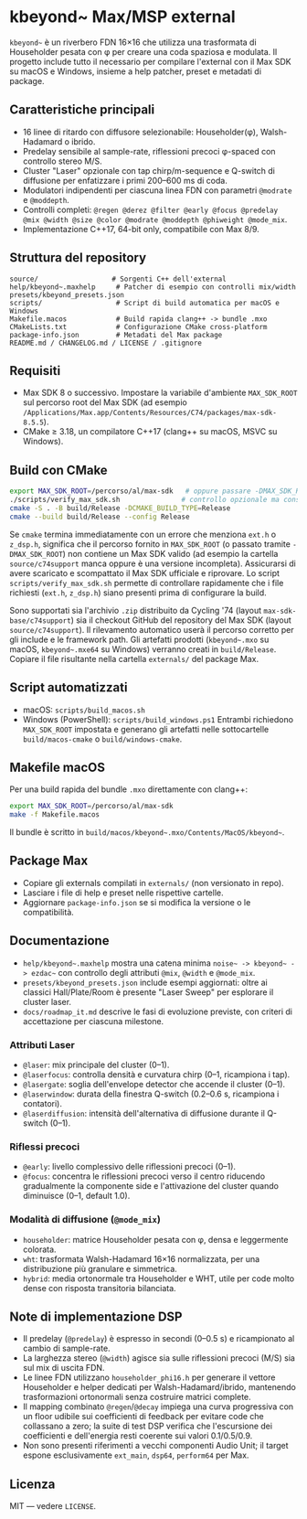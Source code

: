 # kbeyond~ Max/MSP external

`kbeyond~` è un riverbero FDN 16×16 che utilizza una trasformata di Householder pesata con φ per creare una coda spaziosa e modulata. Il progetto include tutto il necessario per compilare l'external con il Max SDK su macOS e Windows, insieme a help patcher, preset e metadati di package.

## Caratteristiche principali
- 16 linee di ritardo con diffusore selezionabile: Householder(φ), Walsh-Hadamard o ibrido.
- Predelay sensibile al sample-rate, riflessioni precoci φ-spaced con controllo stereo M/S.
- Cluster "Laser" opzionale con tap chirp/m-sequence e Q-switch di diffusione per enfatizzare i primi 200–600 ms di coda.
- Modulatori indipendenti per ciascuna linea FDN con parametri `@modrate` e `@moddepth`.
- Controlli completi: `@regen @derez @filter @early @focus @predelay @mix @width @size @color @modrate @moddepth @phiweight @mode_mix`.
- Implementazione C++17, 64-bit only, compatibile con Max 8/9.

## Struttura del repository
```
source/                  # Sorgenti C++ dell'external
help/kbeyond~.maxhelp     # Patcher di esempio con controlli mix/width
presets/kbeyond_presets.json
scripts/                  # Script di build automatica per macOS e Windows
Makefile.macos            # Build rapida clang++ -> bundle .mxo
CMakeLists.txt            # Configurazione CMake cross-platform
package-info.json         # Metadati del Max package
README.md / CHANGELOG.md / LICENSE / .gitignore
```

## Requisiti
- Max SDK 8 o successivo. Impostare la variabile d'ambiente `MAX_SDK_ROOT` sul percorso root del Max SDK (ad esempio `/Applications/Max.app/Contents/Resources/C74/packages/max-sdk-8.5.5`).
- CMake ≥ 3.18, un compilatore C++17 (clang++ su macOS, MSVC su Windows).

## Build con CMake
```bash
export MAX_SDK_ROOT=/percorso/al/max-sdk   # oppure passare -DMAX_SDK_ROOT=/percorso/al/max-sdk a cmake
./scripts/verify_max_sdk.sh               # controllo opzionale ma consigliato
cmake -S . -B build/Release -DCMAKE_BUILD_TYPE=Release
cmake --build build/Release --config Release
```
Se `cmake` termina immediatamente con un errore che menziona `ext.h` o `z_dsp.h`, significa che il percorso fornito in `MAX_SDK_ROOT` (o passato tramite `-DMAX_SDK_ROOT`) non contiene un Max SDK valido (ad esempio la cartella `source/c74support` manca oppure è una versione incompleta). Assicurarsi di avere scaricato e scompattato il Max SDK ufficiale e riprovare. Lo script `scripts/verify_max_sdk.sh` permette di controllare rapidamente che i file richiesti (`ext.h`, `z_dsp.h`) siano presenti prima di configurare la build.

Sono supportati sia l'archivio `.zip` distribuito da Cycling '74 (layout `max-sdk-base/c74support`) sia il checkout GitHub del repository del Max SDK (layout `source/c74support`). Il rilevamento automatico userà il percorso corretto per gli include e le framework path.
Gli artefatti prodotti (`kbeyond~.mxo` su macOS, `kbeyond~.mxe64` su Windows) verranno creati in `build/Release`. Copiare il file risultante nella cartella `externals/` del package Max.

## Script automatizzati
- macOS: `scripts/build_macos.sh`
- Windows (PowerShell): `scripts/build_windows.ps1`
Entrambi richiedono `MAX_SDK_ROOT` impostata e generano gli artefatti nelle sottocartelle `build/macos-cmake` o `build/windows-cmake`.

## Makefile macOS
Per una build rapida del bundle `.mxo` direttamente con clang++:
```bash
export MAX_SDK_ROOT=/percorso/al/max-sdk
make -f Makefile.macos
```
Il bundle è scritto in `build/macos/kbeyond~.mxo/Contents/MacOS/kbeyond~`.

## Package Max
- Copiare gli externals compilati in `externals/` (non versionato in repo).
- Lasciare i file di help e preset nelle rispettive cartelle.
- Aggiornare `package-info.json` se si modifica la versione o le compatibilità.

## Documentazione
- `help/kbeyond~.maxhelp` mostra una catena minima `noise~ -> kbeyond~ -> ezdac~` con controllo degli attributi `@mix`, `@width` e `@mode_mix`.
- `presets/kbeyond_presets.json` include esempi aggiornati: oltre ai classici Hall/Plate/Room è presente "Laser Sweep" per esplorare il cluster laser.
- `docs/roadmap_it.md` descrive le fasi di evoluzione previste, con criteri di accettazione per ciascuna milestone.

### Attributi Laser
- `@laser`: mix principale del cluster (0–1). 
- `@laserfocus`: controlla densità e curvatura chirp (0–1, ricampiona i tap).
- `@lasergate`: soglia dell'envelope detector che accende il cluster (0–1).
- `@laserwindow`: durata della finestra Q-switch (0.2–0.6 s, ricampiona i contatori).
- `@laserdiffusion`: intensità dell'alternativa di diffusione durante il Q-switch (0–1). 

### Riflessi precoci
- `@early`: livello complessivo delle riflessioni precoci (0–1).
- `@focus`: concentra le riflessioni precoci verso il centro riducendo gradualmente la componente side e l'attivazione del cluster quando diminuisce (0–1, default 1.0).

### Modalità di diffusione (`@mode_mix`)
- `householder`: matrice Householder pesata con φ, densa e leggermente colorata.
- `wht`: trasformata Walsh-Hadamard 16×16 normalizzata, per una distribuzione più granulare e simmetrica.
- `hybrid`: media ortonormale tra Householder e WHT, utile per code molto dense con risposta transitoria bilanciata.

## Note di implementazione DSP
- Il predelay (`@predelay`) è espresso in secondi (0–0.5 s) e ricampionato al cambio di sample-rate.
- La larghezza stereo (`@width`) agisce sia sulle riflessioni precoci (M/S) sia sul mix di uscita FDN.
- Le linee FDN utilizzano `householder_phi16.h` per generare il vettore Householder e helper dedicati per Walsh-Hadamard/ibrido, mantenendo trasformazioni ortonormali senza costruire matrici complete.
- Il mapping combinato `@regen`/`@decay` impiega una curva progressiva con un floor udibile sui coefficienti di feedback per evitare code che collassano a zero; la suite di test DSP verifica che l'escursione dei coefficienti e dell'energia resti coerente sui valori 0.1/0.5/0.9.
- Non sono presenti riferimenti a vecchi componenti Audio Unit; il target espone esclusivamente `ext_main`, `dsp64`, `perform64` per Max.

## Licenza
MIT — vedere `LICENSE`.
